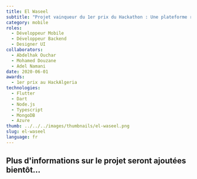 ```yaml
---
title: El Waseel
subtitle: "Projet vainqueur du 1er prix du Hackathon : Une plateforme reliant les institutions locales, le gouvernement et les citoyens. Construit avec Flutter, Express.js, MongoDB et Azure NLP."
category: mobile
roles:
  - Développeur Mobile
  - Développeur Backend
  - Designer UI
collaborators:
  - Abdelhak Ouchar
  - Mohamed Douzane
  - Adel Namani
date: 2020-06-01
awards:
  - 1er prix au HackAlgeria
technologies: 
  - Flutter
  - Dart
  - Node.js
  - Typescript
  - MongoDB
  - Azure
thumb: ../../../images/thumbnails/el-waseel.png
slug: el-waseel
language: fr
---
```


## Plus d'informations sur le projet seront ajoutées bientôt...